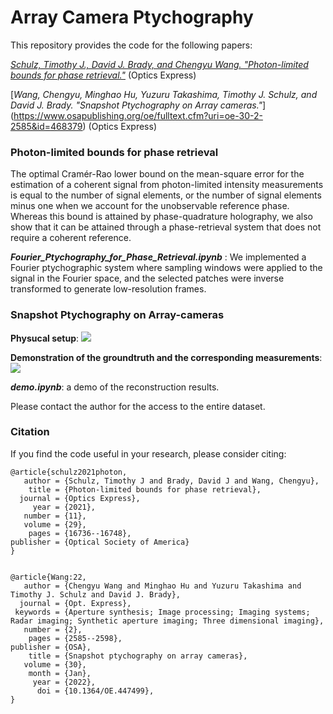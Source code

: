 # Array Camera Ptychography

This repository provides the code for the following papers:

[*Schulz, Timothy J., David J. Brady, and Chengyu Wang. "Photon-limited bounds for phase retrieval."*](https://doi.org/10.1364/OE.425796) (Optics Express)

[*Wang, Chengyu, Minghao Hu, Yuzuru Takashima, Timothy J. Schulz, and David J. Brady. "Snapshot Ptychography on Array cameras."*] (https://www.osapublishing.org/oe/fulltext.cfm?uri=oe-30-2-2585&id=468379) (Optics Express)

### Photon-limited bounds for phase retrieval
The optimal Cramér-Rao lower bound on the mean-square error for the estimation of a coherent signal from photon-limited intensity measurements is equal to the number of signal elements, or the number of signal elements minus one when we account for the unobservable reference phase. Whereas this bound is attained by phase-quadrature holography, we also show that it can be attained through a phase-retrieval system that does not require a coherent reference. 

***Fourier_Ptychography_for_Phase_Retrieval.ipynb*** : We implemented a Fourier ptychographic system where sampling windows were applied to the signal in the Fourier space, and the selected patches were inverse transformed to generate low-resolution frames. 

### Snapshot Ptychography on Array-cameras

**Physucal setup**:
![](https://github.com/djbradyAtOpticalSciencesArizona/arrayCameraFourierPtychography/blob/main/proto_system.png)

**Demonstration of the groundtruth and the corresponding measurements**:
![](https://github.com/djbradyAtOpticalSciencesArizona/arrayCameraFourierPtychography/blob/main/sample_measurement.gif)

***demo.ipynb***: a demo of the reconstruction results.

Please contact the author for the access to the entire dataset.

### Citation
If you find the code useful in your research, please consider citing:

    @article{schulz2021photon,
       author = {Schulz, Timothy J and Brady, David J and Wang, Chengyu},
        title = {Photon-limited bounds for phase retrieval},
      journal = {Optics Express},
         year = {2021},
       number = {11},
       volume = {29},
        pages = {16736--16748},
    publisher = {Optical Society of America}
    }
    
    
    @article{Wang:22,
       author = {Chengyu Wang and Minghao Hu and Yuzuru Takashima and Timothy J. Schulz and David J. Brady},
      journal = {Opt. Express},
     keywords = {Aperture synthesis; Image processing; Imaging systems; Radar imaging; Synthetic aperture imaging; Three dimensional imaging},
       number = {2},
        pages = {2585--2598},
    publisher = {OSA},
        title = {Snapshot ptychography on array cameras},
       volume = {30},
        month = {Jan},
         year = {2022},
          doi = {10.1364/OE.447499},
    }



